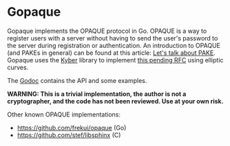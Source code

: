 # Gopaque

Gopaque implements the OPAQUE protocol in Go. OPAQUE is a way to register users with a server without having to send the
user's password to the server during registration or authentication. An introduction to OPAQUE (and PAKEs in general)
can be found at this article:
[Let's talk about PAKE](https://blog.cryptographyengineering.com/2018/10/19/lets-talk-about-pake/). Gopaque uses the
[Kyber](https://github.com/dedis/kyber) library to implement
[this pending RFC](https://tools.ietf.org/html/draft-krawczyk-cfrg-opaque-01) using elliptic curves.

The [Godoc](https://godoc.org/github.com/cretz/gopaque/gopaque) contains the API and some examples.

**WARNING: This is a trivial implementation, the author is not a cryptographer, and the code has not been reviewed. Use
at your own risk.**

Other known OPAQUE implementations:

* https://github.com/frekui/opaque (Go)
* https://github.com/stef/libsphinx (C)